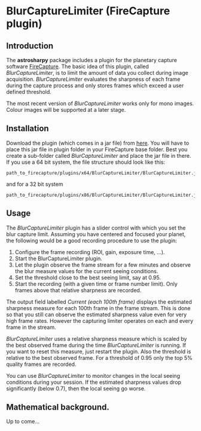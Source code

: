 
# BlurCaptureLimiter (FireCapture plugin)

## Introduction
The **astrosharpy** package includes a plugin for the planetary capture software [FireCapture](http://www.firecapture.de/). The basic idea of this plugin, called *BlurCaptureLimiter*, is to limit the amount of data you collect during image acquisition. *BlurCaptureLimiter* evaluates the sharpness of each frame during the capture process and only stores frames which exceed a user defined threshold.

The most recent version of *BlurCaptureLimiter* works only for mono images. Colour images will be supported at a later stage.

## Installation
Download the plugin (which comes in a jar file) from [here](https://github.com/alexjarosch/astrosharpy/blob/main/BlurCaptureLimiter/jar/BlurCaptureLimiter.jar). You will have to place this jar file in plugin folder in your FireCapture base folder. Best you create a sub-folder called *BlurCaptureLimiter* and place the jar file in there.
If you use a 64 bit system, the file structure should look like this:
```
path_to_firecapture/plugins/x64/BlurCaptureLimiter/BlurCaptureLimiter.jar
```
and for a 32 bit system
```
path_to_firecapture/plugins/x86/BlurCaptureLimiter/BlurCaptureLimiter.jar
```

## Usage

The *BlurCaptureLimiter* plugin has a slider control with which you set the blur capture limit. Assuming you have centered and focused your planet, the following would be a good recording procedure to use the plugin:

1. Configure the frame recording (ROI, gain, exposure time, ...).
2. Start the BlurCaptureLimiter plugin.
3. Let the plugin observe the frame stream for a few minutes and observe the blur measure values for the current seeing conditions.
4. Set the threshold close to the best seeing limit, say at 0.95.
5. Start the recording (with a given time or frame number limit). Only frames above that relative sharpness are recorded.

The output field labelled *Current (each 100th frame)* displays the estimated sharpness measure for each 100th frame in the frame stream. This is done so that you still can observe the estimated sharpness value even for very high frame rates. However the capturing limiter operates on each and every frame in the stream.

*BlurCaptureLimiter* uses a relative sharpness measure which is scaled by the best observed frame during the time *BlurCaptureLimiter* is running. If you want to reset this measure, just restart the plugin. Also the threshold is relative to the best observed frame. For a threshold of 0.95 only the top 5% quality frames are recorded.

You can use *BlurCaptureLimiter* to monitor changes in the local seeing conditions during your session. If the estimated sharpness values drop significantly (below 0.7), then the local seeing go worse.

## Mathematical background.

Up to come...
